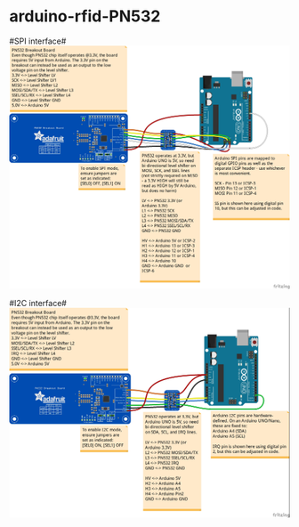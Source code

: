 # arduino-rfid-PN532

#SPI interface#
![PN532 to Arduino using I2C interface](https://raw.githubusercontent.com/playfultechnology/arduino-rfid-PN532/master/wiring/PN532%20SPI_bb.jpg)

#I2C interface#
![PN532 to Arduino using I2C interface](https://raw.githubusercontent.com/playfultechnology/arduino-rfid-PN532/master/wiring/PN532%20I2C_bb.jpg)

